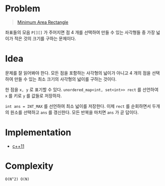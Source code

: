 # Problem

> [Minimum Area Rectangle](https://leetcode.com/problems/minimum-area-rectangle/)

좌표들의 모음 `P[][]` 가 주어지면 점 4 개를 선택하여 만들 수 있는
사각형들 중 가장 넓이가 적은 것의 크기를 구하는 문제이다.

# Idea

문제를 잘 읽어봐야 한다. 모든 점을 포함하는 사각형의 넓이가 아니고 4
개의 점을 선택하여 만들 수 있는 최소 크기의 사각형의 넓이를 구하는
것이다.

한 점을 `x, y` 로 표기할 수 있다. `unordered_map<int, set<int>> rect`
를 선언하여 `x` 를 키로 `y` 를 값들로 저장하자.

`int ans = INT_MAX` 를 선언하여 최소 넓이를 저장한다.  이제 `rect` 를
순회하면서 두개의 원소를 선택하고 `ans` 를 갱신한다.  모든 반복을
마치면 `ans` 가 곧 답이다.

# Implementation

* [c++11](a.cpp)

# Complexity

```
O(N^2) O(N)
```
